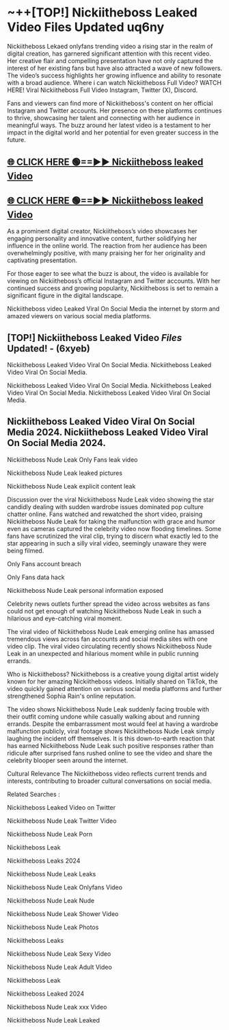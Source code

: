 # ~++[TOP!] Nickiitheboss Leaked Video Files Updated uq6ny

 Nickiitheboss Lekaed onlyfans trending video a rising star in the realm of digital creation, has garnered significant attention with this recent video. Her creative flair and compelling presentation have not only captured the interest of her existing fans but have also attracted a wave of new followers. The video’s success highlights her growing influence and ability to resonate with a broad audience.
Where i can watch  Nickiitheboss Full Video? WATCH HERE! Viral  Nickiitheboss Full Video Instagram, Twitter (X), Discord.


Fans and viewers can find more of  Nickiitheboss's content on her official Instagram and Twitter accounts. Her presence on these platforms continues to thrive, showcasing her talent and connecting with her audience in meaningful ways. The buzz around her latest video is a testament to her impact in the digital world and her potential for even greater success in the future.


## [🌐 CLICK HERE 🟢==►►  Nickiitheboss leaked Video ](https://onlyclips.site?title=Nickiitheboss&ref=git)

## [🌐 CLICK HERE 🟢==►►  Nickiitheboss leaked Video ](https://onlyclips.site?title=Nickiitheboss&ref=git)


As a prominent digital creator,  Nickiitheboss’s video showcases her engaging personality and innovative content, further solidifying her influence in the online world. The reaction from her audience has been overwhelmingly positive, with many praising her for her originality and captivating presentation.

For those eager to see what the buzz is about, the video is available for viewing on  Nickiitheboss’s official Instagram and Twitter accounts. With her continued success and growing popularity,  Nickiitheboss is set to remain a significant figure in the digital landscape.


  Nickiitheboss video Leaked Viral On Social Media the internet by storm and amazed viewers on various social media platforms.


## [TOP!]  Nickiitheboss Leaked Video *Files* Updated! - (6xyeb) 

 Nickiitheboss Leaked Video Viral On Social Media. Nickiitheboss Leaked Video Viral On Social Media.

 Nickiitheboss Leaked Video Viral On Social Media. Nickiitheboss Leaked Video Viral On Social Media. Nickiitheboss Leaked Video Viral On Social Media.


##  Nickiitheboss Leaked Video Viral On Social Media 2024. Nickiitheboss Leaked Video Viral On Social Media 2024.
 Nickiitheboss Nude Leak Only Fans leak video

 Nickiitheboss Nude Leak leaked pictures

 Nickiitheboss Nude Leak explicit content leak

Discussion over the viral  Nickiitheboss Nude Leak video showing the star candidly dealing with sudden wardrobe issues dominated pop culture chatter online. Fans watched and rewatched the short video, praising  Nickiitheboss Nude Leak for taking the malfunction with grace and humor even as cameras captured the celebrity video now flooding timelines. Some fans have scrutinized the viral clip, trying to discern what exactly led to the star appearing in such a silly viral video, seemingly unaware they were being filmed.


Only Fans account breach

Only Fans data hack

 Nickiitheboss Nude Leak personal information exposed

Celebrity news outlets further spread the video across websites as fans could not get enough of watching  Nickiitheboss Nude Leak in such a hilarious and eye-catching viral moment.


The viral video of  Nickiitheboss Nude Leak emerging online has amassed tremendous views across fan accounts and social media sites with one video clip. The viral video circulating recently shows  Nickiitheboss Nude Leak in an unexpected and hilarious moment while in public running errands.


Who is  Nickiitheboss?  Nickiitheboss is a creative young digital artist widely known for her amazing  Nickiitheboss videos. Initially shared on TikTok, the video quickly gained attention on various social media platforms and further strengthened Sophia Rain's online reputation.

The video shows  Nickiitheboss Nude Leak suddenly facing trouble with their outfit coming undone while casually walking about and running errands. Despite the embarrassment most would feel at having a wardrobe malfunction publicly, viral footage shows  Nickiitheboss Nude Leak simply laughing the incident off themselves. It is this down-to-earth reaction that has earned  Nickiitheboss Nude Leak such positive responses rather than ridicule after surprised fans rushed online to see the video and share the celebrity blooper seen around the internet.

Cultural Relevance The  Nickiitheboss video reflects current trends and interests, contributing to broader cultural conversations on social media.

Related Searches :

 Nickiitheboss Leaked Video on Twitter

 Nickiitheboss Nude Leak Twitter Video

 Nickiitheboss Nude Leak Porn

 Nickiitheboss Leak 

 Nickiitheboss Leaks 2024

 Nickiitheboss Nude Leak Leaks

 Nickiitheboss Nude Leak Onlyfans Video

 Nickiitheboss Nude Leak Nude

 Nickiitheboss Nude Leak Shower Video

 Nickiitheboss Nude Leak Photos

 Nickiitheboss Leaks

 Nickiitheboss Nude Leak Sexy Video

 Nickiitheboss Nude Leak Adult Video

 Nickiitheboss Leak

 Nickiitheboss Leaked 2024

 Nickiitheboss Nude Leak xxx Video

 Nickiitheboss Nude Leak Leaked